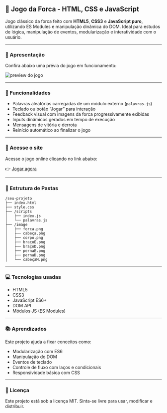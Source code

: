 ## 🎩 Jogo da Forca - HTML, CSS e JavaScript

Jogo clássico da forca feito com **HTML5**, **CSS3** e **JavaScript puro**, utilizando ES Modules e manipulação dinâmica do DOM. Ideal para estudos de lógica, manipulação de eventos, modularização e interatividade com o usuário.

---

### 🎨 Apresentação

Confira abaixo uma prévia do jogo em funcionamento:

![preview do jogo](./image/preview.gif)

---

### 🚀 Funcionalidades

- Palavras aleatórias carregadas de um módulo externo (`palavras.js`)
- Teclado ou botão “Jogar” para interação
- Feedback visual com imagens da forca progressivamente exibidas
- Inputs dinâmicos gerados em tempo de execução
- Mensagens de vitória e derrota
- Reinício automático ao finalizar o jogo

---

### 📆 Acesse o site

Acesse o jogo online clicando no link abaixo:

👉 [Jogar agora](https://seuusuario.github.io/jogo-da-forca) <!-- Substitua pela URL real quando fizer o deploy -->

---

### 📆 Estrutura de Pastas

```
/seu-projeto
├── index.html
├── style.css
├── /scripts
│   ├── index.js
│   └── palavras.js
├── /image
│   ├── forca.png
│   ├── cabeça.png
│   ├── corpo.png
│   ├── braçoE.png
│   ├── braçoD.png
│   ├── pernaE.png
│   ├── pernaD.png
│   └── cabeçaM.png
```

---

### 💻 Tecnologias usadas

- HTML5
- CSS3
- JavaScript ES6+
- DOM API
- Módulos JS (ES Modules)

---

### 📚 Aprendizados

Este projeto ajuda a fixar conceitos como:

- Modularização com ES6
- Manipulação do DOM
- Eventos de teclado
- Controle de fluxo com laços e condicionais
- Responsividade básica com CSS

---

### 📄 Licença

Este projeto está sob a licença MIT. Sinta-se livre para usar, modificar e distribuir.
